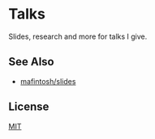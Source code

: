 # Talks
Slides, research and more for talks I give.

## See Also
- [mafintosh/slides](https://github.com/mafintosh/slides)

## License
[MIT](https://tldrlegal.com/license/mit-license)
